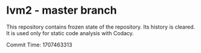# lvm2 - master branch

This repository contains frozen state of the repository.
Its history is cleared. It is used only for static code
analysis with Codacy.

Commit Time: 1707463313